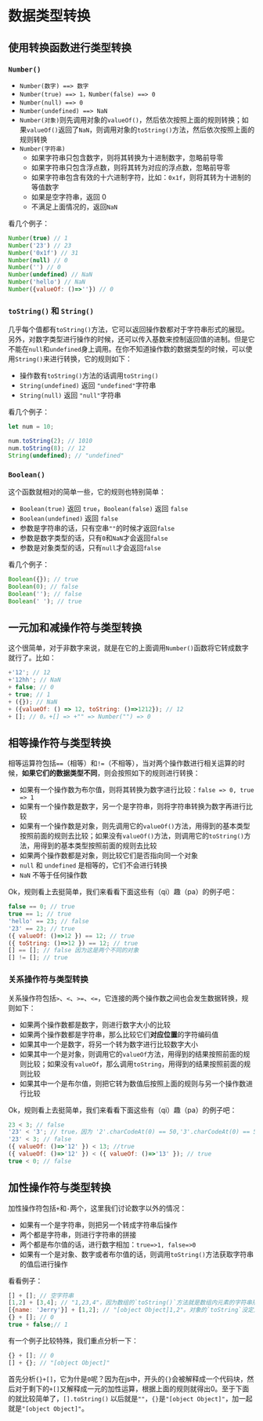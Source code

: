 # 数据类型转换

## 使用转换函数进行类型转换

### `Number()`

- `Number(数字) ==> 数字`
- `Number(true) ==> 1，Number(false) ==> 0`
- `Number(null) ==> 0`
- `Number(undefined) ==> NaN`
- `Number(对象)`则先调用对象的`valueOf()`，然后依次按照上面的规则转换；如果`valueOf()`返回了`NaN`，则调用对象的`toString()`方法，然后依次按照上面的规则转换
- `Number(字符串)`
  - 如果字符串只包含数字，则将其转换为十进制数字，忽略前导零
  - 如果字符串只包含浮点数，则将其转为对应的浮点数，忽略前导零
  - 如果字符串包含有效的十六进制字符，比如：`0x1f`，则将其转为十进制的等值数字
  - 如果是空字符串，返回 0
  - 不满足上面情况的，返回`NaN`

看几个例子：

```js
Number(true) // 1
Number('23') // 23
Number('0x1f') // 31
Number(null) // 0
Number('') // 0
Number(undefined) // NaN
Number('hello') // NaN
Number({valueOf: ()=>''}) // 0
```

### `toString()` 和 `String()`

几乎每个值都有`toString()`方法，它可以返回操作数都对于字符串形式的展现。另外，对数字类型进行操作的时候，还可以传入基数来控制返回值的进制。但是它不能在`null`和`undefined`身上调用。在你不知道操作数的数据类型的时候，可以使用`String()`来进行转换，它的规则如下：
- 操作数有`toString()`方法的话调用`toString()`
- `String(undefined)` 返回 `"undefined"`字符串
- `String(null)` 返回 `"null"`字符串

看几个例子：
```js
let num = 10;

num.toString(2); // 1010
num.toString(8); // 12
String(undefined); // "undefined"
```

### `Boolean()`

这个函数就相对的简单一些，它的规则也特别简单：

- `Boolean(true)` 返回 `true`，`Boolean(false)` 返回 `false`
- `Boolean(undefined)` 返回 `false`
- 参数是字符串的话，只有空串`""`的时候才返回`false`
- 参数是数字类型的话，只有`0`和`NaN`才会返回`false`
- 参数是对象类型的话，只有`null`才会返回`false`

看几个例子：

```js
Boolean({}); // true
Boolean(0); // false
Boolean(''); // false
Boolean(' '); // true
```


## 一元加和减操作符与类型转换

这个很简单，对于非数字来说，就是在它的上面调用`Number()`函数将它转成数字就行了。比如：

```js
+'12'; // 12
+'12hh'; // NaN
+ false; // 0
+ true; // 1
+ ({}); // NaN
+ ({valueOf: () => 12, toString: ()=>1212}); // 12
+ []; // 0。+[] => +"" => Number("") => 0
```

## 相等操作符与类型转换

相等运算符包括`==`（相等）和`!=`（不相等），当对两个操作数进行相关运算的时候，**如果它们的数据类型不同**，则会按照如下的规则进行转换：

- 如果有一个操作数为布尔值，则将其转换为数字进行比较：`false => 0, true => 1`
- 如果有一个操作数是数字，另一个是字符串，则将字符串转换为数字再进行比较
- 如果有一个操作数是对象，则先调用它的`valueOf()`方法，用得到的基本类型按照前面的规则去比较；如果没有`valueOf()`方法，则调用它的`toString()`方法，用得到的基本类型按照前面的规则去比较
- 如果两个操作数都是对象，则比较它们是否指向同一个对象
- `null` 和 `undefined` 是相等的，它们不会进行转换
- `NaN` 不等于任何操作数

Ok，规则看上去挺简单，我们来看看下面这些有（qi）趣（pa）的例子吧：

```js
false == 0; // true
true == 1; // true
'hello' == 23; // false
'23' == 23; // true
({ valueOf: ()=>12 }) == 12; // true
({ toString: ()=>12 }) == 12; // true
[] == []; // false 因为这是两个不同的对象
[] != []; // true
```

### 关系操作符与类型转换

关系操作符包括`>`、`<`、`>=`、`<=`，它连接的两个操作数之间也会发生数据转换，规则如下：

- 如果两个操作数都是数字，则进行数字大小的比较
- 如果两个操作数都是字符串，那么比较它们**对应位置**的字符编码值
- 如果其中一个是数字，将另一个转为数字进行比较数字大小
- 如果其中一个是对象，则调用它的`valueOf`方法，用得到的结果按照前面的规则比较；如果没有`valueOf`，那么调用`toString`，用得到的结果按照前面的规则比较
- 如果其中一个是布尔值，则把它转为数值后按照上面的规则与另一个操作数进行比较

Ok，规则看上去挺简单，我们来看看下面这些有（qi）趣（pa）的例子吧：

```js
23 < 3; // false
'23' < '3'; // true，因为 '2'.charCodeAt(0) == 50,'3'.charCodeAt(0) == 51
'23' < 3; // false
({ valueOf: ()=>'12' }) < 13; //true
({ valueOf: ()=>'12' }) < ({ valueOf: ()=>'13' }); // true
true < 0; // false
```

## 加性操作符与类型转换

加性操作符包括`+`和`-`两个，这里我们讨论数字以外的情况：

- 如果有一个是字符串，则把另一个转成字符串后操作
- 两个都是字符串，则进行字符串的拼接
- 两个都是布尔值的话，进行数字相加：`true=>1, false=>0`
- 如果有一个是对象、数字或者布尔值的话，则调用`toString()`方法获取字符串的值后进行操作

看看例子：

```js
[] + []; // 空字符串
[1,2] + [3,4]; // "1,23,4"，因为数组的`toString()`方法就是数组内元素的字符串形式
[{name: 'Jerry'}] + [1,2]; // "[object Object]1,2"。对象的`toString`没定义的话就是[object Object]
{} + []; // 0
true + false;// 1
```

有一个例子比较特殊，我们重点分析一下：

```js
{} + []; // 0
[] + {}; // "[object Object]"
```

首先分析`{}+[]`，它为什是`0`呢？因为在js中，开头的`{}`会被解释成一个代码块，然后对于剩下的`+[]`又解释成一元的加性运算，根据上面的规则就得出0。至于下面的就比较简单了，`[].toString()` 以后就是`""`，`{}`是`"[object Object]"`，加一起就是`"[object Object]"`。

